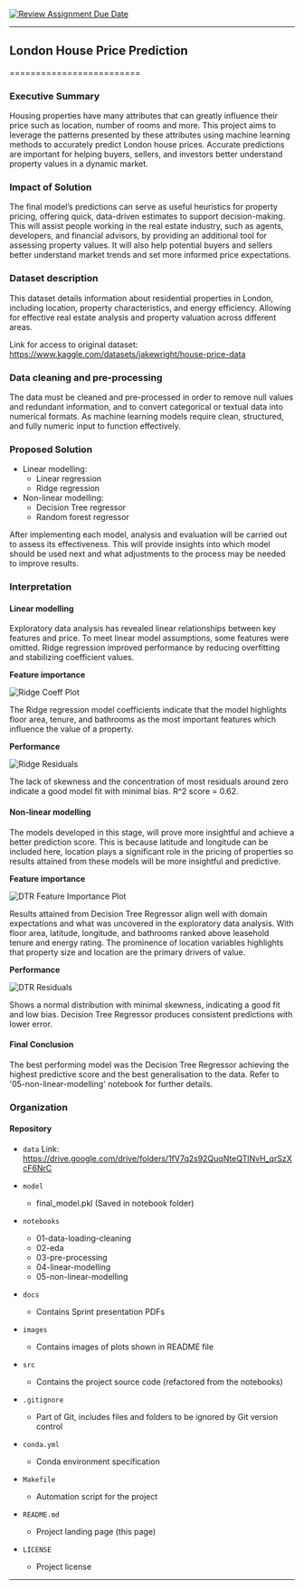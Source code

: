 [![Review Assignment Due Date](https://classroom.github.com/assets/deadline-readme-button-22041afd0340ce965d47ae6ef1cefeee28c7c493a6346c4f15d667ab976d596c.svg)](https://classroom.github.com/a/H9e3WTsM)


------------------------------------------------------------------------------

## London House Price Prediction
=========================

### Executive Summary
Housing properties have many attributes that can greatly influence their price such as location, number of rooms and more. This project aims to leverage the patterns presented by these attributes using machine learning methods to accurately predict London house prices. Accurate predictions are important for helping buyers, sellers, and investors better understand property values in a dynamic market.

### Impact of Solution
The final model’s predictions can serve as useful heuristics for property pricing, offering quick, data-driven estimates to support decision-making. This will assist people working in the real estate industry, such as agents, developers, and financial advisors, by providing an additional tool for assessing property values. It will also help potential buyers and sellers better understand market trends and set more informed price expectations.

### Dataset description
This dataset details information about residential properties in London, including location, property characteristics, and energy efficiency. Allowing for effective real estate analysis and property valuation across different areas. 

Link for access to original dataset:
https://www.kaggle.com/datasets/jakewright/house-price-data

### Data cleaning and pre-processing
The data must be cleaned and pre-processed in order to remove null values and redundant information, and to convert categorical or textual data into numerical formats. As machine learning models require clean, structured, and fully numeric input to function effectively.

### Proposed Solution
- Linear modelling:
    - Linear regression
    - Ridge regression
- Non-linear modelling:
    - Decision Tree regressor
    - Random forest regressor

After implementing each model, analysis and evaluation will be carried out to assess its effectiveness. This will provide insights into which model should be used next and what adjustments to the process may be needed to improve results.

### Interpretation

#### Linear modelling
Exploratory data analysis has revealed linear relationships between key features and price. To meet linear model assumptions, some features were omitted. Ridge regression improved performance by reducing overfitting and stabilizing coefficient values.

**Feature importance**

![Ridge Coeff Plot](./images/Ridge%20Coeff.png)

The Ridge regression model coefficients indicate that the model highlights floor area, tenure, and bathrooms as the most important features which influence the value of a property.

**Performance**

![Ridge Residuals](./images/Ridge%20Residuals.png)

The lack of skewness and the concentration of most residuals around zero indicate a good model fit with minimal bias. R^2 score = 0.62. 

#### Non-linear modelling
The models developed in this stage, will prove more insightful and achieve a better prediction score. This is because latitude and longitude can be included here, location plays a significant role in the pricing of properties so results attained from these models will be more insightful and predictive. 

**Feature importance**

![DTR Feature Importance Plot](./images/Tree%20Feat%20Imp.png)

Results attained from Decision Tree Regressor align well with domain expectations and what was uncovered in the exploratory data analysis. With floor area, latitude, longitude, and bathrooms ranked above leasehold tenure and energy rating. The prominence of location variables highlights that property size and location are the primary drivers of value.

**Performance**

![DTR Residuals](./images/Tree%20Residuals.png)

Shows a normal distribution with minimal skewness, indicating a good fit and low bias. Decision Tree Regressor produces consistent predictions with lower error.

#### Final Conclusion
The best performing model was the Decision Tree Regressor achieving the highest predictive score and the best generalisation to the data. Refer to '05-non-linear-modelling' notebook for further details. 

### Organization

#### Repository 

* `data` 
    Link: https://drive.google.com/drive/folders/1fV7q2s92QuqNteQTlNvH_qrSzXcF6NrC

* `model`
    - final_model.pkl
    (Saved in notebook folder)

* `notebooks`
    - 01-data-loading-cleaning
    - 02-eda
    - 03-pre-processing
    - 04-linear-modelling
    - 05-non-linear-modelling

* `docs`
    - Contains Sprint presentation PDFs

* `images`
    - Contains images of plots shown in README file

* `src`
    - Contains the project source code (refactored from the notebooks)

* `.gitignore`
    - Part of Git, includes files and folders to be ignored by Git version control

* `conda.yml`
    - Conda environment specification

* `Makefile`
    - Automation script for the project

* `README.md`
    - Project landing page (this page)

* `LICENSE`
    - Project license


------------------------------------------------------------------------------